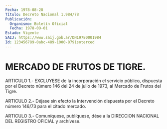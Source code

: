 ```yaml
---
Fecha: 1978-08-28
Título: Decreto Nacional 1.984/78
Publicación:
  Organismo: Boletín Oficial
  Fecha: 1978-09-01
Estado: Vigente
SAIJ: https://www.saij.gob.ar/DN19780001984
Id: 123456789-0abc-489-1000-8791soterced
---
```

# MERCADO DE FRUTOS DE TIGRE.

<a id="1"></a>
ARTICULO 1.- EXCLUYESE de la incorporación el servicio público, dispuesta  por  el  Decreto  número 146 del 24 de julio de 1973, al Mercado de Frutos del Tigre.

<a id="2"></a>
ARTICULO 2.- Déjase sin efecto la Intervención dispuesta por el Decreto número 146/73 para el citado mercado.

<a id="3"></a>
ARTICULO  3.-  Comuníquese,  publíquese,  dése  a la DIRECCION NACIONAL DEL REGISTRO OFICIAL y archívese.